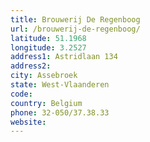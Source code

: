 ```yaml
---
title: Brouwerij De Regenboog
url: /brouwerij-de-regenboog/
latitude: 51.1968
longitude: 3.2527
address1: Astridlaan 134
address2: 
city: Assebroek
state: West-Vlaanderen
code: 
country: Belgium
phone: 32-050/37.38.33
website: 
---
```


